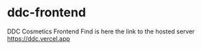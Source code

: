 # ddc-frontend
DDC Cosmetics Frontend
Find is here the link to the hosted server https://ddc.vercel.app
